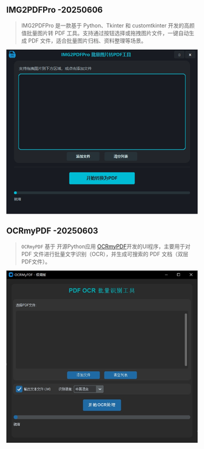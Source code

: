 
## IMG2PDFPro -20250606
> IMG2PDFPro 是一款基于 Python、Tkinter 和 customtkinter 开发的高颜值批量图片转 PDF 工具。支持通过按钮选择或拖拽图片文件，一键自动生成 PDF 文件，适合批量图片归档、资料整理等场景。

![IMG2PDFPro](./docs/Image/20250611164058-img2pdf-UI.jpg)

## OCRmyPDF -20250603

> `OCRmyPDF` 基于 开源Python应用 [OCRmyPDF](https://github.com/ocrmypdf/OCRmyPDF)开发的UI程序，主要用于对 PDF 文件进行批量文字识别（OCR），并生成可搜索的 PDF 文档（双层PDF文件）。

![OCRmyPDF UI](./docs/Image/20250603155601-UI.jpg)

